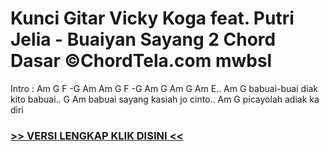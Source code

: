 
 # Kunci Gitar Vicky Koga feat. Putri Jelia - Buaiyan Sayang 2 Chord Dasar ©ChordTela.com mwbsl


Intro : Am G F -G Am Am G F -G Am G Am G Am E.. Am G babuai-buai diak kito babuai.. G Am babuai sayang kasiah jo cinto.. Am G picayolah adiak ka diri

###  <a href="https://shortlighzx.web.app?sq=Kunci Gitar Vicky Koga feat. Putri Jelia - Buaiyan Sayang 2 Chord Dasar ©ChordTela.com"> >> VERSI LENGKAP KLIK DISINI << </a>
